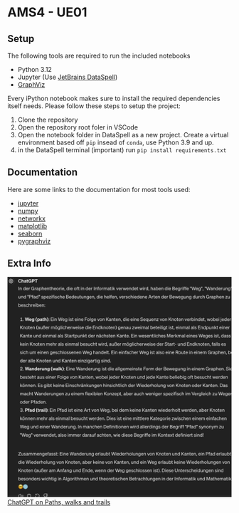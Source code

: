 # AMS4 - UE01

## Setup
The following tools are required to run the included notebooks

- Python 3.12
- Jupyter (Use [JetBrains DataSpell](https://www.jetbrains.com/dataspell/))
- [GraphViz](https://pygraphviz.github.io/documentation/stable/install.html)

Every iPython notebook makes sure to install the required dependencies itself needs.
Please follow these steps to setup the project:

1. Clone the repository
2. Open the repository root foler in VSCode
3. Open the notebook folder in DataSpell as a new project. Create a virtual environment based off ``pip`` insead of ``conda``, use Python 3.9 and up.
4. in the DataSpell terminal (important) run ``pip install requirements.txt``

## Documentation

Here are some links to the documentation for most tools used:

- [jupyter](https://jupyterlab.readthedocs.io/en/stable/)
- [numpy](https://numpy.org/)
- [networkx](https://networkx.org/documentation/stable/tutorial.html)
- [matplotlib](https://matplotlib.org/)
- [seaborn](https://seaborn.pydata.org/)
- [pygraphviz](https://pygraphviz.github.io/documentation/pygraphviz-1.11/)


## Extra Info

![ChatGPT on Paths, walks and trails](images/image.png)
[ChatGPT on Paths, walks and trails](https://chat.openai.com/share/77b43a35-28f9-493f-a10c-15a786595ce2)